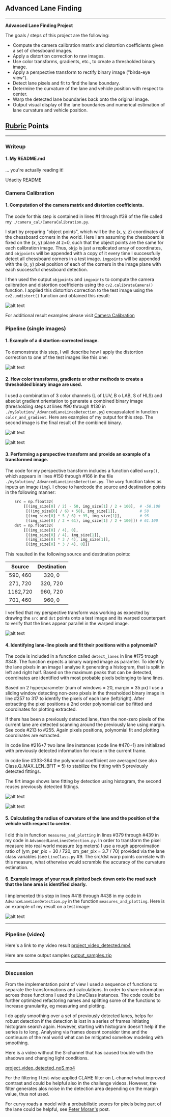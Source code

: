 ## Advanced Lane Finding

---

**Advanced Lane Finding Project**

The goals / steps of this project are the following:

* Compute the camera calibration matrix and distortion coefficients given a set of chessboard images.
* Apply a distortion correction to raw images.
* Use color transforms, gradients, etc., to create a thresholded binary image.
* Apply a perspective transform to rectify binary image ("birds-eye view").
* Detect lane pixels and fit to find the lane boundary.
* Determine the curvature of the lane and vehicle position with respect to center.
* Warp the detected lane boundaries back onto the original image.
* Output visual display of the lane boundaries and numerical estimation of lane curvature and vehicle position.

[//]: # (Image References)

[image1]: ./examples/test_undist.jpg "Calibration"
[image2]: ./examples/und.jpg "Compare Undistorted"
[image3]: ./examples/c_b.jpg "Compare Channels"
[image4]: ./examples/bin.jpg "Binary Combined"
[image5]: ./examples/cop.jpg "Warp Compare"
[image6]: ./examples/lan_1.jpg "Histogram Detection"
[image7]: ./examples/lan_2.jpg "Reuse Previous"
[image8]: ./examples/res.jpg ""
[video1]: ./examples/project_video_detected.mp4 "Video"
[video2]: ./examples/project_video_detected_noS.mp4 "Video"

## [Rubric](https://review.udacity.com/#!/rubrics/571/view) Points

---

### Writeup

#### 1. My README.md
... you're actually reading it!

Udacity [README](https://github.com/tochalid/CarND-Advanced-Lane-Lines/tree/master/writeup_template.md)

### Camera Calibration

#### 1. Computation of the camera matrix and distortion coefficients.

The code for this step is contained in lines #1 through #39 of the file called my `./camera_cal/CameraCalibration.py`.

I start by preparing "object points", which will be the (x, y, z) coordinates of the chessboard corners in the world. Here I am assuming the chessboard is fixed on the (x, y) plane at z=0, such that the object points are the same for each calibration image.  Thus, `objp` is just a replicated array of coordinates, and `objpoints` will be appended with a copy of it every time I successfully detect all chessboard corners in a test image.  `imgpoints` will be appended with the (x, y) pixel position of each of the corners in the image plane with each successful chessboard detection.  

I then used the output `objpoints` and `imgpoints` to compute the camera calibration and distortion coefficients using the `cv2.calibrateCamera()` function.  I applied this distortion correction to the test image using the `cv2.undistort()` function and obtained this result: 

![alt text][image1]

For additional result examples please visit [Camera Calibration](https://github.com/tochalid/CarND-Advanced-Lane-Lines/tree/master/camera_cal)

### Pipeline (single images)

#### 1. Example of a distortion-corrected image.

To demonstrate this step, I will describe how I apply the distortion correction to one of the test images like this one:

![alt text][image2]

#### 2. How color transforms, gradients or other methods to create a thresholded binary image are used.

I used a combination of 3 color channels (L of LUV, B o LAB, S of HLS) and absolut gradient orientation to generate a combined binary image (thresholding steps at lines #90 through #130 in `./mySolution/_AdvancedLaneLinesDetection.py`) encapsulated in function `color_and_gradient`.  Here are examples of my output for this step. The second image is the final result of the combined binary.

![alt text][image3]

![alt text][image4]

#### 3. Performing a perspective transform and provide an example of a transformed image.

The code for my perspective transform includes a function called `warp()`, which appears in lines #150 through #166 in the file `./mySolution/_AdvancedLaneLinesDetection.py`.  The `warp` function takes as inputs an image (`img`). I chose to hardcode the source and destination points in the following manner:

```python
    src = np.float32(
        [[(img_size[0] / 2) - 50, img_size[1] / 2 + 100],  # -50.100
         [((img_size[0] / 6) + 58), img_size[1]],          # 58
         [(img_size[0] * 5 / 6) + 95, img_size[1]],        # 95
         [(img_size[0] / 2 + 61), img_size[1] / 2 + 100]]) # 61.100
    dst = np.float32(
        [[(img_size[0] / 4), 0],
         [(img_size[0] / 4), img_size[1]],
         [(img_size[0] * 3 / 4), img_size[1]],
         [(img_size[0] * 3 / 4), 0]])

```

This resulted in the following source and destination points:

| Source        | Destination   | 
|:-------------:|:-------------:| 
| 590, 460      | 320, 0        |
| 271, 720      | 320, 720      |
| 1162,720      | 960, 720      |
| 701, 460      | 960, 0        |

I verified that my perspective transform was working as expected by drawing the `src` and `dst` points onto a test image and its warped counterpart to verify that the lines appear parallel in the warped image.

![alt text][image5]

#### 4. Identifying lane-line pixels and fit their positions with a polynomial?

The code is included in a function called `detect_lanes` in line #175 trough #348. The function expects a binary warped image as paramter. To identify the lane pixels in an image I analyse it generating a histogram, that is split in left and right half. Based on the maximum peaks that can be detected, coordinates are identified with most probable pixels belonging to lane lines.

Based on 2 hyperparameter (num of windows = 20, margin = 35 px) I use a sliding window detecting non-zero pixels in the thresholded binary image in line #257 to 317 to identify the pixels of each lane (left/right). After extracting the pixel positions a 2nd order polynomial can be fitted and coordinates for plotting extracted.

If there has been a previously detected lane, than the non-zero pixels of the current lane are detected scanning around the previously lane using margin. See code #213 to #255. Again pixels positions, polynomial fit and plotting coordinates are extracted.

In code line #216+7 two lane line instances (code line #470+1) are initialized with previously detected information for reuse in the current frame.

In code line #333-364 the polynomial coefficient are averaged (see also Class.Q_MAX_LEN_BFIT = 5) to stabilize the fitting with 5 previously detected fittings.

The firt image shows lane fitting by detection using histogram, the second reuses previously detected fittings.

![alt text][image6]

![alt text][image7]


#### 5. Calculating the radius of curvature of the lane and the position of the vehicle with respect to center.

I did this in function `measures_and_plotting` in lines #379 through #439 in my code in `AdvancedLaneLinesDetection.py`. In order to transform the pixel measure into real world measure (eg meters) I use a rough approximation ratio of (ym_per_pix = 30 / 720, xm_per_pix = 3.7 / 70) provided via the lane class variables (see `LineClass.py` #9. The src/dst warp points correlate with this measure, what otherwise would scramble the accuracy of the curvature estimation.

#### 6. Example image of your result plotted back down onto the road such that the lane area is identified clearly.

I implemented this step in lines #418 through #438 in my code in `AdvanceLaneLineDetection.py` in the function `measures_and_plotting`.  Here is an example of my result on a test image:

![alt text][image8]

---

### Pipeline (video)

Here's a link to my video result
[project_video_detected.mp4](./examples/project_video_detected.mp4)

Here are some output samples
[output_samples.zip](./output_images/run7.zip)

---

### Discussion

From the implementation point of view I used a sequence of functions to separate the transformations and calculations. In order to share information across those functions I used the LineClass instances. The code could be further optimized refactoring names and splitting some of the functions to increase granularity, eg measuring and plotting.

I do apply smoothing over a set of previously detected lanes, helps for robust detection if the detection is lost in a series of frames initiating histogram search again. However, starting with histogram doesn't help if the series is to long. Analysing via frames doesnt consider time and the continuum of the real world what can be mitigated somehow modeling with smoothing.

Here is a video without the S-channel that has caused trouble with the shadows and changing light conditions.

[project_video_detected_noS.mp4](./examples/project_video_detected_noS.mp4)

For the filtering I test-wise applied CLAHE filter on L-channel what improved contrast and could be helpful also in the challenge videos. However, the filter generates alos noise in the detection area depending on the margin value, thus not used.

For curvy roads a model with a probabilistic scores for pixels being part of the lane could be helpful, see [Peter Moran's](http://petermoran.org/robust-lane-tracking/) post.
